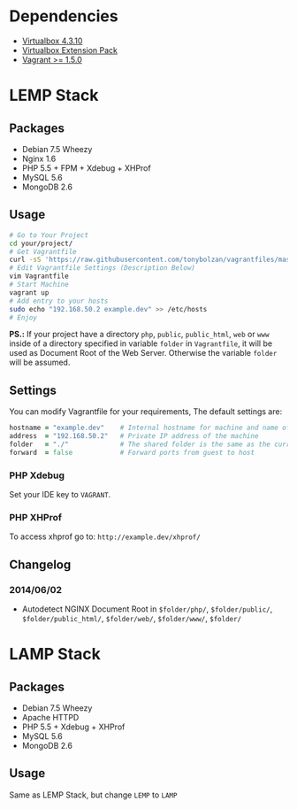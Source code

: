 # Dependencies
- [Virtualbox 4.3.10](https://www.virtualbox.org/wiki/Downloads)
- [Virtualbox Extension Pack](https://www.virtualbox.org/wiki/Downloads)
- [Vagrant >= 1.5.0](http://www.vagrantup.com/downloads.html)

# LEMP Stack

## Packages
- Debian 7.5 Wheezy
- Nginx 1.6
- PHP 5.5 + FPM + Xdebug + XHProf
- MySQL 5.6
- MongoDB 2.6

## Usage
```bash
# Go to Your Project
cd your/project/
# Get Vagrantfile
curl -sS 'https://raw.githubusercontent.com/tonybolzan/vagrantfiles/master/LEMP/Vagrantfile' > Vagrantfile
# Edit Vagrantfile Settings (Description Below)
vim Vagrantfile
# Start Machine
vagrant up
# Add entry to your hosts
sudo echo "192.168.50.2 example.dev" >> /etc/hosts
# Enjoy
```
**PS.:** If your project have a directory `php`, `public`, `public_html`, `web` or `www` inside of a directory specified in variable `folder` in `Vagrantfile`, it will be used as Document Root of the Web Server.
Otherwise the variable `folder` will be assumed.

## Settings
You can modify Vagrantfile for your requirements, The default settings are:
```ruby
hostname = "example.dev"	# Internal hostname for machine and name of the machine in Virtualbox
address  = "192.168.50.2"	# Private IP address of the machine
folder   = "./"				# The shared folder is the same as the current folder Vagrantfile
forward  = false			# Forward ports from guest to host
```

### PHP Xdebug
Set your IDE key to `VAGRANT`.

### PHP XHProf
To access xhprof go to:
`http://example.dev/xhprof/`

## Changelog
### 2014/06/02
- Autodetect NGINX Document Root in `$folder/php/`, `$folder/public/`, `$folder/public_html/`, `$folder/web/`, `$folder/www/`, `$folder/`


# LAMP Stack

## Packages
- Debian 7.5 Wheezy
- Apache HTTPD
- PHP 5.5 + Xdebug + XHProf
- MySQL 5.6
- MongoDB 2.6

## Usage
Same as LEMP Stack, but change `LEMP` to `LAMP`